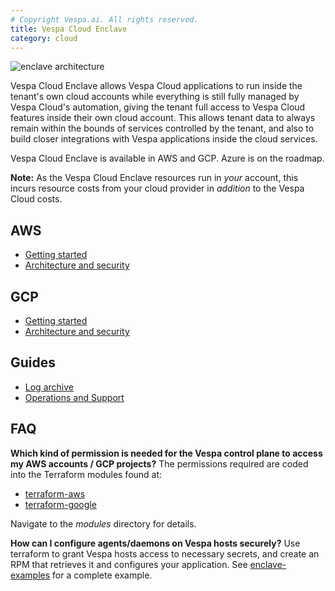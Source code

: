 ```yaml
---
# Copyright Vespa.ai. All rights reserved.
title: Vespa Cloud Enclave
category: cloud
---
```


![enclave architecture](/assets/img/enclave-architecture.png)

Vespa Cloud Enclave allows Vespa Cloud applications to run inside the tenant's
own cloud accounts while everything is still fully managed by Vespa Cloud's
automation, giving the tenant full access to Vespa Cloud features inside their
own cloud account. This allows tenant data to always remain within the bounds of
services controlled by the tenant, and also to build closer integrations with
Vespa applications inside the cloud services.

Vespa Cloud Enclave is available in AWS and GCP. Azure is on the roadmap.

**Note:** As the Vespa Cloud Enclave resources run in _your_ account, this incurs
resource costs from your cloud provider in _addition_ to the Vespa Cloud costs.

## AWS
* [Getting started](/en/cloud/enclave/aws-deploy-an-application.html)
* [Architecture and security](/en/cloud/enclave/aws-architecture)

## GCP
* [Getting started](/en/cloud/enclave/gcp-deploy-an-application.html)
* [Architecture and security](/en/cloud/enclave/gcp-architecture)

## Guides
* [Log archive](/en/cloud/enclave/archive)
* [Operations and Support](/en/cloud/enclave/operations)

## FAQ
**Which kind of permission is needed for the Vespa control plane to access my AWS accounts / GCP projects?**
The permissions required are coded into the Terraform modules found at:
* [terraform-aws](https://github.com/vespa-cloud/terraform-aws-enclave/tree/main)
* [terraform-google](https://github.com/vespa-cloud/terraform-google-enclave/tree/main)

Navigate to the _modules_ directory for details.

**How can I configure agents/daemons on Vespa hosts securely?**
Use terraform to grant Vespa hosts access to necessary secrets, and create an RPM
that retrieves it and configures your application. See [enclave-examples](https://github.com/vespa-cloud/enclave-examples/tree/main/systemd-secrets)
for a complete example.
